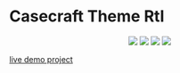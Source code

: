# Casecraft Theme Rtl

<div align="center">
<img src="https://img.shields.io/badge/rtl-theme.com-eeff41">
<img src="https://img.shields.io/badge/Landing_Page-f50057">
<img src="https://img.shields.io/badge/Free_Theme-00e676">
<a href="https://t.me/mehdirabani"><img src="https://img.shields.io/badge/Developer_mehdirabani-651fff">
</div>

<a target="_blank"  href="https://mehdirabani.github.io/Casecraft/">live demo project</a>
